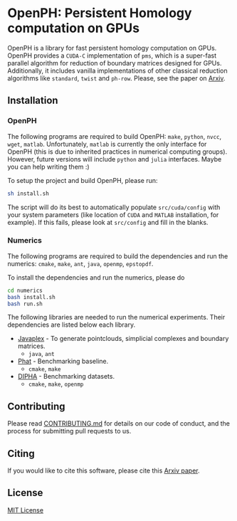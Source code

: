 # OpenPH: Persistent Homology computation on GPUs

OpenPH is a library for fast persistent homology computation on GPUs. OpenPH provides a `CUDA-C` implementation of `pms`, which is a super-fast parallel algorithm for reduction of boundary matrices designed for GPUs. Additionally, it includes vanilla implementations of other classical reduction algorithms like `standard`, `twist` and `ph-row`. Please, see the paper on [Arxiv](https://arxiv.org/abs/1708.04710). 

## Installation

### OpenPH

The following programs are required to build OpenPH: `make`, `python`, `nvcc`, `wget`, `matlab`. Unfortunately, `matlab` is currently the only interface for OpenPH (this is due to inherited practices in numerical computing groups). However, future versions will include `python` and `julia` interfaces. Maybe you can help writing them :)

To setup the project and build OpenPH, please run:

```bash
sh install.sh
```

The script will do its best to automatically populate `src/cuda/config` with your system parameters (like location of `CUDA` and `MATLAB` installation, for example). If this fails, please look at `src/config` and fill in the blanks. 

### Numerics

The following programs are required to build the dependencies and run the numerics: `cmake`, `make`, `ant`, `java`, `openmp`, `epstopdf`. 

To install the dependencies and run the numerics, please do

```bash
cd numerics
bash install.sh
bash run.sh
```

The following libraries are needed to run the numerical experiments. Their dependencies are listed below each library.

* [Javaplex](https://github.com/appliedtopology/javaplex) - To generate pointclouds, simplicial complexes and boundary matrices.
    * `java`, `ant`
* [Phat](https://bitbucket.org/phat-code/phat) - Benchmarking baseline.
    * `cmake`, `make`
* [DIPHA](https://github.com/DIPHA/dipha) - Benchmarking datasets.
    * `cmake`, `make`, `openmp`

## Contributing

Please read [CONTRIBUTING.md](https://gist.github.com/PurpleBooth/b24679402957c63ec426) for details on our code of conduct, and the process for submitting pull requests to us.

## Citing

If you would like to cite this software, please cite this [Arxiv paper](https://arxiv.org/abs/1708.04710). 

## License

[MIT License](https://github.com/rodrgo/openph/blob/master/LICENSE)

